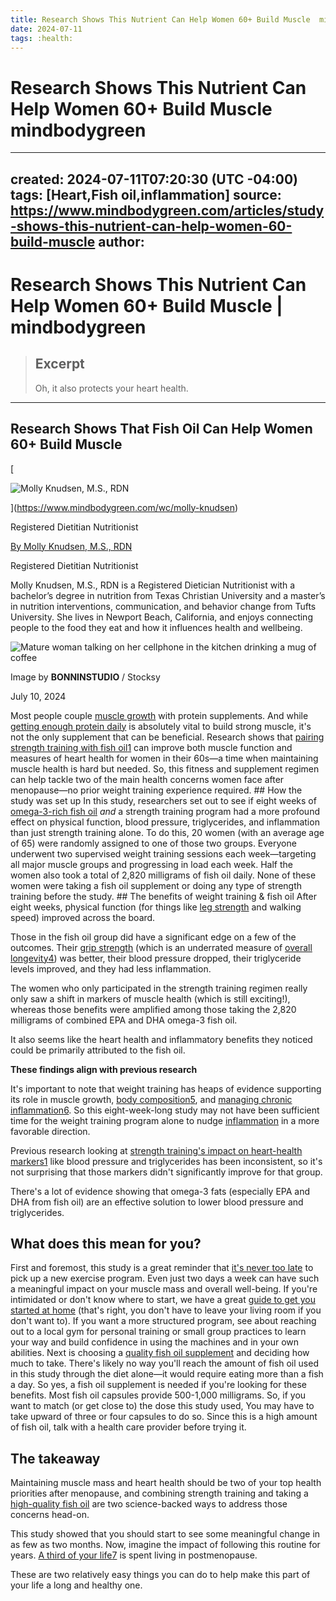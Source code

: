 ```yaml
---
title: Research Shows This Nutrient Can Help Women 60+ Build Muscle  mindbodygreen
date: 2024-07-11
tags: :health:
---
```

# Research Shows This Nutrient Can Help Women 60+ Build Muscle  mindbodygreen
---
created: 2024-07-11T07:20:30 (UTC -04:00)
tags: [Heart,Fish oil,inflammation]
source: https://www.mindbodygreen.com/articles/study-shows-this-nutrient-can-help-women-60-build-muscle
author: 
---

# Research Shows This Nutrient Can Help Women 60+ Build Muscle | mindbodygreen

> ## Excerpt
> Oh, it also protects your heart health.

---
## Research Shows That Fish Oil Can Help Women 60+ Build Muscle

[

![Molly Knudsen, M.S., RDN](https://mindbodygreen-res.cloudinary.com/image/upload/c_fill,g_auto,w_50,h_50,q_auto,f_auto,fl_lossy/usr/Tib3c9k.jpg "Molly Knudsen, M.S., RDN")

](https://www.mindbodygreen.com/wc/molly-knudsen)

Registered Dietitian Nutritionist

[By Molly Knudsen, M.S., RDN](https://www.mindbodygreen.com/wc/molly-knudsen "Molly Knudsen, M.S., RDN")

Registered Dietitian Nutritionist

Molly Knudsen, M.S., RDN is a Registered Dietician Nutritionist with a bachelor’s degree in nutrition from Texas Christian University and a master’s in nutrition interventions, communication, and behavior change from Tufts University. She lives in Newport Beach, California, and enjoys connecting people to the food they eat and how it influences health and wellbeing.

![Mature woman talking on her cellphone in the kitchen drinking a mug of coffee](https://mindbodygreen-res.cloudinary.com/image/upload/c_fill,g_auto,w_480,h_322,q_auto,f_auto,fl_lossy/org/4sb6m2lh7lpty4rsv.jpeg "Mature woman talking on her cellphone in the kitchen drinking a mug of coffee")

Image by **BONNINSTUDIO** / Stocksy

July 10, 2024

Most people couple [muscle growth](https://www.mindbodygreen.com/articles/optimize-muscle-protein-synthesis-with-strength-training-and-diet) with protein supplements. And while [getting enough protein daily](https://www.mindbodygreen.com/articles/how-much-protein-do-women-need) is absolutely vital to build strong muscle, it's not the only supplement that can be beneficial. Research shows that [pairing strength training with fish oil](https://www.mdpi.com/2072-6643/15/21/4516)[1](https://www.mindbodygreen.com/articles/study-shows-this-nutrient-can-help-women-60-build-muscle#citations) can improve both muscle function and measures of heart health for women in their 60s—a time when maintaining muscle health is hard but needed. So, this fitness and supplement regimen can help tackle two of the main health concerns women face after menopause—no prior weight training experience required. ## How the study was set up In this study, researchers set out to see if eight weeks of [omega-3-rich fish oil](https://www.mindbodygreen.com/articles/omega-3-benefits) *and* a strength training program had a more profound effect on physical function, blood pressure, triglycerides, and inflammation than just strength training alone. To do this, 20 women (with an average age of 65) were randomly assigned to one of those two groups. Everyone underwent two supervised weight training sessions each week—targeting all major muscle groups and progressing in load each week. Half the women also took a total of 2,820 milligrams of fish oil daily. None of these women were taking a fish oil supplement or doing any type of strength training before the study. ## The benefits of weight training & fish oil After eight weeks, physical function (for things like [leg strength](https://www.mindbodygreen.com/articles/why-you-should-sit-on-the-floor-for-better-longevity) and walking speed) improved across the board. 

Those in the fish oil group did have a significant edge on a few of the outcomes. Their [grip strength](https://www.mindbodygreen.com/articles/grip-strength-longevity) (which is an underrated measure of [overall longevity](https://www.bmj.com/content/361/bmj.k1651)[4](https://www.mindbodygreen.com/articles/study-shows-this-nutrient-can-help-women-60-build-muscle#citations)) was better, their blood pressure dropped, their triglyceride levels improved, and they had less inflammation.

The women who only participated in the strength training regimen really only saw a shift in markers of muscle health (which is still exciting!), whereas those benefits were amplified among those taking the 2,820 milligrams of combined EPA and DHA omega-3 fish oil.

It also seems like the heart health and inflammatory benefits they noticed could be primarily attributed to the fish oil.

**These findings align with previous research**

It's important to note that weight training has heaps of evidence supporting its role in muscle growth, [body composition](https://pubmed.ncbi.nlm.nih.gov/22777332/)[5](https://www.mindbodygreen.com/articles/study-shows-this-nutrient-can-help-women-60-build-muscle#citations), and [managing chronic inflammation](https://pubmed.ncbi.nlm.nih.gov/20188719/)[6](https://www.mindbodygreen.com/articles/study-shows-this-nutrient-can-help-women-60-build-muscle#citations). So this eight-week-long study may not have been sufficient time for the weight training program alone to nudge [inflammation](https://www.mindbodygreen.com/articles/how-long-it-takes-to-heal-inflammation) in a more favorable direction. 

Previous research looking at [strength training's impact on heart-health markers](https://www.mdpi.com/2072-6643/15/21/4516)[1](https://www.mindbodygreen.com/articles/study-shows-this-nutrient-can-help-women-60-build-muscle#citations) like blood pressure and triglycerides has been inconsistent, so it's not surprising that those markers didn't significantly improve for that group.

There's a lot of evidence showing that omega-3 fats (especially EPA and DHA from fish oil) are an effective solution to lower blood pressure and triglycerides. 

## What does this mean for you?

First and foremost, this study is a great reminder that [it's never too late](https://www.mindbodygreen.com/articles/3-tips-functional-doc-swears-by-to-build-lean-muscle) to pick up a new exercise program. Even just two days a week can have such a meaningful impact on your muscle mass and overall well-being. If you're intimidated or don't know where to start, we have a great [guide to get you started at home](https://www.mindbodygreen.com/articles/strength-training-guide) (that's right, you don't have to leave your living room if you don't want to). If you want a more structured program, see about reaching out to a local gym for personal training or small group practices to learn your way and build confidence in using the machines and in your own abilities. Next is choosing a [quality fish oil supplement](https://www.mindbodygreen.com/articles/what-to-look-for-in-high-quality-fish-oil-supplement) and deciding how much to take. There's likely no way you'll reach the amount of fish oil used in this study through the diet alone—it would require eating more than a fish a day. So yes, a fish oil supplement is needed if you're looking for these benefits. Most fish oil capsules provide 500-1,000 milligrams. So, if you want to match (or get close to) the dose this study used, You may have to take upward of three or four capsules to do so. Since this is a high amount of fish oil, talk with a health care provider before trying it. 

## The takeaway

Maintaining muscle mass and heart health should be two of your top health priorities after menopause, and combining strength training and taking a [high-quality fish oil](https://www.mindbodygreen.com/articles/best-omega-3-supplements) are two science-backed ways to address those concerns head-on. 

This study showed that you should start to see some meaningful change in as few as two months. Now, imagine the impact of following this routine for years. [A third of your life](https://www.ncbi.nlm.nih.gov/pmc/articles/PMC8130393/)[7](https://www.mindbodygreen.com/articles/study-shows-this-nutrient-can-help-women-60-build-muscle#citations) is spent living in postmenopause.

These are two relatively easy things you can do to help make this part of your life a long and healthy one.


